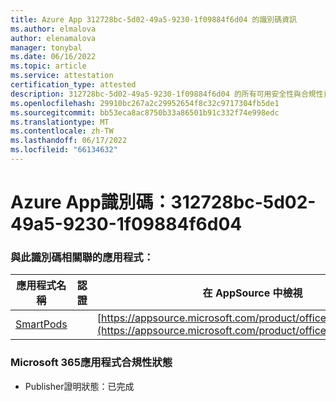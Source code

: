 ```yaml
---
title: Azure App 312728bc-5d02-49a5-9230-1f09884f6d04 的識別碼資訊
ms.author: elmalova
author: elenamalova
manager: tonybal
ms.date: 06/16/2022
ms.topic: article
ms.service: attestation
certification_type: attested
description: 312728bc-5d02-49a5-9230-1f09884f6d04 的所有可用安全性與合規性資訊。
ms.openlocfilehash: 29910bc267a2c29952654f8c32c9717304fb5de1
ms.sourcegitcommit: bb53eca8ac8750b33a86501b91c332f74e998edc
ms.translationtype: MT
ms.contentlocale: zh-TW
ms.lasthandoff: 06/17/2022
ms.locfileid: "66134632"
---
```

# <a name="azure-app-id-312728bc-5d02-49a5-9230-1f09884f6d04"></a>Azure App識別碼：312728bc-5d02-49a5-9230-1f09884f6d04


### <a name="apps-associated-with-this-id"></a>與此識別碼相關聯的應用程式：
| **應用程式名稱** | **認證** | **在 AppSource 中檢視** |
|--------------|---------------|-----------------------|
| [SmartPods](../forward/WA200004105.md) |  | [https://appsource.microsoft.com/product/office/WA200004105](https://appsource.microsoft.com/product/office/WA200004105) |

### <a name="microsoft-365-app-compliance-status"></a>Microsoft 365應用程式合規性狀態
- Publisher證明狀態：已完成
